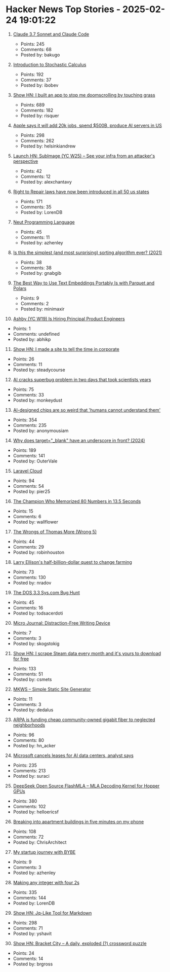 # Hacker News Top Stories - 2025-02-24 19:01:22

1. [Claude 3.7 Sonnet and Claude Code](https://www.anthropic.com/news/claude-3-7-sonnet)
   - Points: 245
   - Comments: 68
   - Posted by: bakugo

2. [Introduction to Stochastic Calculus](https://jiha-kim.github.io/posts/introduction-to-stochastic-calculus/)
   - Points: 192
   - Comments: 37
   - Posted by: ibobev

3. [Show HN: I built an app to stop me doomscrolling by touching grass](https://touchgrass.now/)
   - Points: 689
   - Comments: 182
   - Posted by: risquer

4. [Apple says it will add 20k jobs, spend $500B, produce AI servers in US](https://www.bloomberg.com/news/articles/2025-02-24/apple-says-it-will-add-20-000-jobs-spend-500-billion-produce-ai-servers-in-us)
   - Points: 298
   - Comments: 262
   - Posted by: helsinkiandrew

5. [Launch HN: SubImage (YC W25) – See your infra from an attacker's perspective](undefined)
   - Points: 42
   - Comments: 12
   - Posted by: alexchantavy

6. [Right to Repair laws have now been introduced in all 50 us states](https://www.ifixit.com/News/108371/right-to-repair-laws-have-now-been-introduced-in-all-50-us-states)
   - Points: 171
   - Comments: 35
   - Posted by: LorenDB

7. [Neut Programming Language](https://vekatze.github.io/neut/overview.html)
   - Points: 45
   - Comments: 11
   - Posted by: azhenley

8. [Is this the simplest (and most surprising) sorting algorithm ever? (2021)](https://arxiv.org/abs/2110.01111)
   - Points: 38
   - Comments: 38
   - Posted by: gnabgib

9. [The Best Way to Use Text Embeddings Portably Is with Parquet and Polars](https://minimaxir.com/2025/02/embeddings-parquet/)
   - Points: 9
   - Comments: 2
   - Posted by: minimaxir

10. [Ashby (YC W19) Is Hiring Principal Product Engineers](https://www.ashbyhq.com/careers?utm_source=hn&ashby_jid=a0d8713b-b35e-468e-82a2-40e33795b318)
   - Points: 1
   - Comments: undefined
   - Posted by: abhikp

11. [Show HN: I made a site to tell the time in corporate](https://corporate.watch)
   - Points: 26
   - Comments: 11
   - Posted by: steadycourse

12. [AI cracks superbug problem in two days that took scientists years](https://www.bbc.co.uk/news/articles/clyz6e9edy3o)
   - Points: 75
   - Comments: 33
   - Posted by: monkeydust

13. [AI-designed chips are so weird that 'humans cannot understand them'](https://www.livescience.com/technology/computing/humans-cannot-really-understand-them-weird-ai-designed-chip-is-unlike-any-other-made-by-humans-and-performs-much-better)
   - Points: 354
   - Comments: 235
   - Posted by: anonymousiam

14. [Why does target="_blank" have an underscore in front? (2024)](https://kyrylo.org/html/2024/10/25/why-does-target-blank-have-an-underscore-in-front.html)
   - Points: 189
   - Comments: 141
   - Posted by: OuterVale

15. [Laravel Cloud](https://app.laravel.cloud/)
   - Points: 94
   - Comments: 54
   - Posted by: pier25

16. [The Champion Who Memorized 80 Numbers in 13.5 Seconds](https://www.nytimes.com/2025/02/14/science/vishvaa-rajakumar-memory-techniques.html)
   - Points: 15
   - Comments: 6
   - Posted by: wallflower

17. [The Wrongs of Thomas More (Wrong 5)](https://nealstephenson.substack.com/p/the-wrongs-of-thomas-more-wrong-5)
   - Points: 44
   - Comments: 29
   - Posted by: robinhouston

18. [Larry Ellison's half-billion-dollar quest to change farming](https://www.wsj.com/tech/larry-ellison-hawaii-greenhouse-farm-food-2d260e1f)
   - Points: 73
   - Comments: 130
   - Posted by: nradov

19. [The DOS 3.3 Sys.com Bug Hunt](https://www.brutman.com/Adventures_In_Code/DOS_33_SYS_Bug_Hunt/DOS_33_SYS_Bug_Hunt.html)
   - Points: 45
   - Comments: 16
   - Posted by: todsacerdoti

20. [Micro Journal: Distraction-Free Writing Device](https://github.com/unkyulee/micro-journal)
   - Points: 7
   - Comments: 3
   - Posted by: skogstokig

21. [Show HN: I scrape Steam data every month and it's yours to download for free](https://www.gginsights.io)
   - Points: 133
   - Comments: 51
   - Posted by: csmets

22. [MKWS – Simple Static Site Generator](https://mkws.sh/)
   - Points: 11
   - Comments: 3
   - Posted by: dedalus

23. [ARPA is funding cheap community-owned gigabit fiber to neglected neighborhoods](https://www.techdirt.com/2025/02/24/arpa-is-quietly-funding-cheap-50-65-a-month-community-owned-gigabit-fiber-access-to-long-neglected-neighborhoods/)
   - Points: 96
   - Comments: 80
   - Posted by: hn_acker

24. [Microsoft cancels leases for AI data centers, analyst says](https://www.bloomberg.com/news/articles/2025-02-24/microsoft-cancels-leases-for-ai-data-centers-analyst-says)
   - Points: 235
   - Comments: 213
   - Posted by: suraci

25. [DeepSeek Open Source FlashMLA – MLA Decoding Kernel for Hopper GPUs](https://github.com/deepseek-ai/FlashMLA)
   - Points: 380
   - Comments: 102
   - Posted by: helloericsf

26. [Breaking into apartment buildings in five minutes on my phone](https://www.ericdaigle.ca/posts/breaking-into-dozens-of-apartments-in-five-minutes/)
   - Points: 108
   - Comments: 72
   - Posted by: ChrisArchitect

27. [My startup journey with BYBE](https://drewknight.com/bybe.html)
   - Points: 9
   - Comments: 3
   - Posted by: azhenley

28. [Making any integer with four 2s](https://eli.thegreenplace.net/2025/making-any-integer-with-four-2s/)
   - Points: 335
   - Comments: 144
   - Posted by: LorenDB

29. [Show HN: Jq-Like Tool for Markdown](https://github.com/yshavit/mdq)
   - Points: 298
   - Comments: 71
   - Posted by: yshavit

30. [Show HN: Bracket City – A daily, exploded (?) crossword puzzle](https://bracket.city)
   - Points: 24
   - Comments: 14
   - Posted by: brgross

